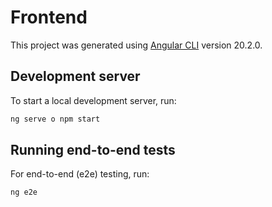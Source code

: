 # Frontend

This project was generated using [Angular CLI](https://github.com/angular/angular-cli) version 20.2.0.

## Development server

To start a local development server, run:

```bash
ng serve o npm start
```

## Running end-to-end tests

For end-to-end (e2e) testing, run:

```bash
ng e2e
```
